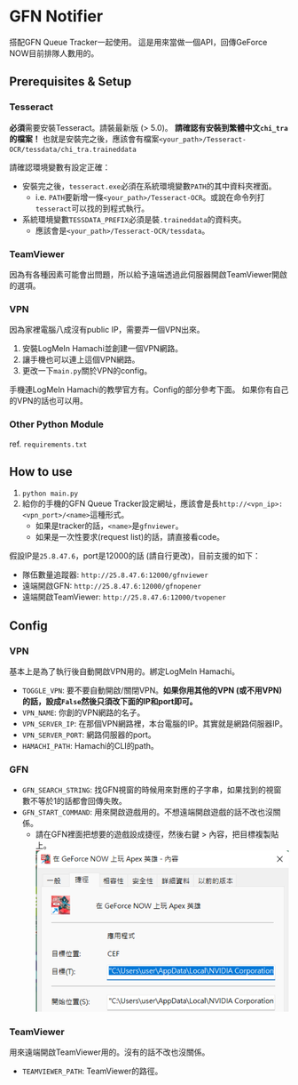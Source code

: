 # GFN Notifier

搭配GFN Queue Tracker一起使用。
這是用來當做一個API，回傳GeForce NOW目前排隊人數用的。

## Prerequisites & Setup
### Tesseract
**必須**需要安裝Tesseract。請裝最新版 (> 5.0)。
**請確認有安裝到繁體中文`chi_tra`的檔案！** 也就是安裝完之後，應該會有檔案`<your_path>/Tesseract-OCR/tessdata/chi_tra.traineddata`

請確認環境變數有設定正確：
+ 安裝完之後，`tesseract.exe`必須在系統環境變數`PATH`的其中資料夾裡面。
  + i.e. `PATH`要新增一條`<your_path>/Tesseract-OCR`。或說在命令列打`tesseract`可以找的到程式執行。
+ 系統環境變數`TESSDATA_PREFIX`必須是裝`.traineddata`的資料夾。
  + 應該會是`<your_path>/Tesseract-OCR/tessdata`。

### TeamViewer
因為有各種因素可能會出問題，所以給予遠端透過此伺服器開啟TeamViewer開啟的選項。

### VPN
因為家裡電腦八成沒有public IP，需要弄一個VPN出來。
1. 安裝LogMeIn Hamachi並創建一個VPN網路。
2. 讓手機也可以連上這個VPN網路。
3. 更改一下`main.py`關於VPN的config。

手機連LogMeIn Hamachi的教學官方有。Config的部分參考下面。
如果你有自己的VPN的話也可以用。

### Other Python Module
ref. `requirements.txt`

## How to use
1. `python main.py`
2. 給你的手機的GFN Queue Tracker設定網址，應該會是長`http://<vpn_ip>:<vpn_port>/<name>`這種形式。
    + 如果是tracker的話，`<name>`是`gfnviewer`。
    + 如果是一次性要求(request list)的話，請直接看code。

假設IP是`25.8.47.6`，port是12000的話 (請自行更改)，目前支援的如下：
+ 隊伍數量追蹤器: `http://25.8.47.6:12000/gfnviewer`
+ 遠端開啟GFN: `http://25.8.47.6:12000/gfnopener`
+ 遠端開啟TeamViewer: `http://25.8.47.6:12000/tvopener`

## Config
### VPN
基本上是為了執行後自動開啟VPN用的。綁定LogMeIn Hamachi。
+ `TOGGLE_VPN`: 要不要自動開啟/關閉VPN。**如果你用其他的VPN (或不用VPN) 的話，設成`False`然後只須改下面的IP和port即可。**
+ `VPN_NAME`: 你創的VPN網路的名子。
+ `VPN_SERVER_IP`: 在那個VPN網路裡，本台電腦的IP。其實就是網路伺服器IP。
+ `VPN_SERVER_PORT`: 網路伺服器的port。
+ `HAMACHI_PATH`: Hamachi的CLI的path。

### GFN
+ `GFN_SEARCH_STRING`: 找GFN視窗的時候用來對應的子字串，如果找到的視窗數不等於1的話都會回傳失敗。
+ `GFN_START_COMMAND`: 用來開啟遊戲用的。不想遠端開啟遊戲的話不改也沒關係。
  + 請在GFN裡面把想要的遊戲設成捷徑，然後右鍵 > 內容，把目標複製貼上。
![](images/gfn_start_command.png)

### TeamViewer
用來遠端開啟TeamViewer用的。沒有的話不改也沒關係。
+ `TEAMVIEWER_PATH`: TeamViewer的路徑。